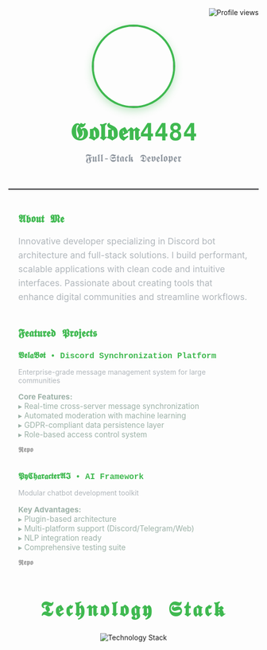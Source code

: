 <!-- Profile Views Badge -->
<div align="right" style="margin-bottom: 16px;">
  <img src="https://komarev.com/ghpvc/?username=Golden4484&style=for-the-badge&labelColor=1f2023&color=9e9e9e&label=𝔳𝔦𝔢𝔴𝔰" alt="Profile views" />
</div>

<!-- Profile Image and Name -->
<div align="center" style="padding: 0 20px;">
  <img src="https://avatars.githubusercontent.com/u/125841328?v=4" width="160" 
    style="border-radius: 50%; border: 4px solid #3fb950; box-shadow: 0 6px 16px rgba(63, 185, 80, 0.3);" />
  <h1 style="margin: 20px 0 12px; font-family: 'UnifrakturCook', cursive, monospace; font-size: 3rem; color: #3fb950;">
    𝕲𝖔𝖑𝖉𝖊𝖓4484
  </h1>
  <p style="margin: 0; color: #8a929b; font-size: 1.3rem; font-family: 'Courier New', monospace;">
    𝕱𝖚𝖑𝖑-𝕾𝖙𝖆𝖈𝖐 𝕯𝖊𝖛𝖊𝖑𝖔𝖕𝖊𝖗
  </p>
</div>

<!-- Separator -->
<hr style="margin: 48px 0; border: none; border-top: 1px solid #2e2f33;" />

<!-- About Me Section -->
<section style="max-width: 700px; margin: auto; padding: 0 20px;">
  <h2 style="font-family: 'Courier New', monospace; font-weight: 700; color: #3fb950; margin-bottom: 12px;">
    𝕬𝖇𝖔𝖚𝖙 𝕸𝖊
  </h2>
  <p style="color: #b0b6bb; line-height: 1.6; font-size: 1.1rem;">
    Innovative developer specializing in Discord bot architecture and full-stack solutions. I build performant, scalable applications with clean code and intuitive interfaces. Passionate about creating tools that enhance digital communities and streamline workflows.
  </p>

  <!-- Featured Projects -->
  <h2 style="font-family: 'Courier New', monospace; font-weight: 700; color: #3fb950; margin: 48px 0 16px;">
    𝕱𝖊𝖆𝖙𝖚𝖗𝖊𝖉 𝕻𝖗𝖔𝖏𝖊𝖈𝖙𝖘
  </h2>

  <article style="margin-bottom: 36px;">
    <h3 style="font-family: 'Courier New', monospace; color: #3fb950; margin-bottom: 8px;">
      𝖁𝖊𝖑𝖆𝕭𝖔𝖙 • Discord Synchronization Platform
    </h3>
    <p style="color: #b0b6bb; margin-bottom: 8px;">
      Enterprise-grade message management system for large communities
    </p>
    <p style="color: #9db2a8; font-size: 0.95rem; margin-bottom: 8px;">
      <strong>Core Features:</strong><br>
      ▸ Real-time cross-server message synchronization<br>
      ▸ Automated moderation with machine learning<br>
      ▸ GDPR-compliant data persistence layer<br>
      ▸ Role-based access control system
    </p>
    <p>
      <a href="https://github.com/Golden4484/VelaBot" style="color: #9e9e9e; text-decoration: none; font-weight: 600; font-family: 'Courier New', monospace;">
        𝕽𝖊𝖕𝖔
      </a>
    </p>
  </article>

  <article>
    <h3 style="font-family: 'Courier New', monospace; color: #3fb950; margin-bottom: 8px;">
      𝕻𝖞𝕮𝖍𝖆𝖗𝖆𝖈𝖙𝖊𝖗𝕬𝕴 • AI Framework
    </h3>
    <p style="color: #b0b6bb; margin-bottom: 8px;">
      Modular chatbot development toolkit
    </p>
    <p style="color: #9db2a8; font-size: 0.95rem; margin-bottom: 8px;">
      <strong>Key Advantages:</strong><br>
      ▸ Plugin-based architecture<br>
      ▸ Multi-platform support (Discord/Telegram/Web)<br>
      ▸ NLP integration ready<br>
      ▸ Comprehensive testing suite
    </p>
    <p>
      <a href="https://github.com/Golden4484/PyCharacterAI" style="color: #9e9e9e; text-decoration: none; font-weight: 600; font-family: 'Courier New', monospace;">
        𝕽𝖊𝖕𝖔
      </a>
    </p>
  </article>
</section>

<!-- Technology Stack -->
<h2 style="font-family: 'UnifrakturMaguntia', cursive, monospace; font-weight: 700; color: #3fb950; margin: 60px 0 24px; text-align: center; font-size: 2.6rem; letter-spacing: 0.1em;">
  𝕿𝖊𝖈𝖍𝖓𝖔𝖑𝖔𝖌𝖞 𝕾𝖙𝖆𝖈𝖐
</h2>
<div align="center" style="margin: 0 0 48px;">
  <img src="https://skillicons.dev/icons?i=python,typescript,nodejs,django,flask,fastapi,postgres,mongodb,redis,docker,kubernetes,aws,gcp,azure,git,github,actions,linux,nginx,grafana,prometheus" alt="Technology Stack" style="filter: grayscale(20%) brightness(95%); max-width: 100%; height: auto;" />
</div>